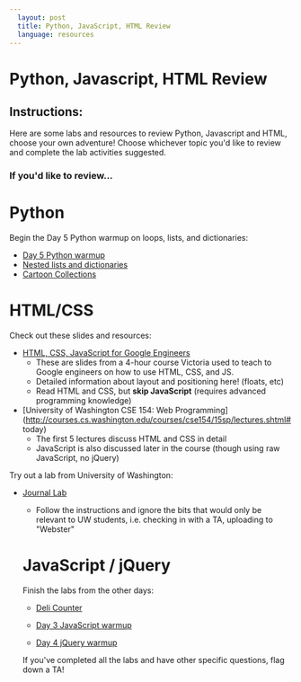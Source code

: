 ```yaml
---
  layout: post
  title: Python, JavaScript, HTML Review
  language: resources
---
```

#  Python, Javascript, HTML Review

##  Instructions:
Here are some labs and resources to review Python, Javascript and HTML, choose your own adventure! Choose whichever topic you'd like to review and complete the lab activities suggested.

###  If you'd like to review...

#  Python

Begin the Day 5 Python warmup on loops, lists, and dictionaries:
* [Day 5 Python warmup](https://github.com/google-cssi/cssi-5-python-warmup)
* [Nested lists and dictionaries](https://learn.co/tracks/google-cssi/4-python-intro/python-labs/lab-nested-lists-and-dictionaries)
* [Cartoon Collections](https://github.com/google-cssi/cssi-4-cartoon-collections)

#  HTML/CSS

Check out these slides and resources:
* [HTML, CSS, JavaScript for Google Engineers](https://drive.google.com/a/google.com/file/d/0B4LtxgXdHWjSZkpDbDhsckZOMDA/view)
  * These are slides from a 4-hour course Victoria used to teach to Google engineers on how to use HTML, CSS, and JS.
  * Detailed information about layout and positioning here! (floats, etc)
  * Read HTML and CSS, but **skip JavaScript** (requires advanced programming knowledge)
* [University of Washington CSE 154: Web Programming](http://courses.cs.washington.edu/courses/cse154/15sp/lectures.shtml# today)
  * The first 5 lectures discuss HTML and CSS in detail
  * JavaScript is also discussed later in the course (though using raw JavaScript, no jQuery)

Try out a lab from University of Washington:
* [Journal Lab](http://courses.cs.washington.edu/courses/cse154/15sp/labs/lab2-journal.shtml) 
  * Follow the instructions and ignore the bits that would only be relevant to UW students, i.e. checking in with a TA, uploading to "Webster"

  #  JavaScript / jQuery

  Finish the labs from the other days:

  * [Deli Counter](https://learn.co/tracks/google-cssi/2-javascript-intro/labs/lab-deli-counter)
  * [Day 3 JavaScript warmup](https://github.com/learn-co-curriculum/cssi-3-javascript-warmup)

  * [Day 4 jQuery warmup](https://github.com/learn-co-curriculum/cssi-4-jquery-warmup)

  If you've completed all the labs and have other specific questions, flag down a TA!
